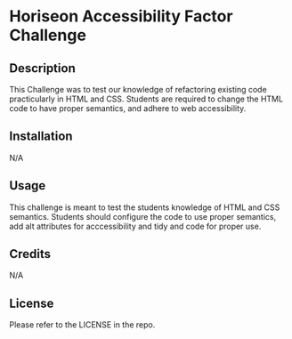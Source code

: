 # Horiseon Accessibility Factor Challenge
## Description
This Challenge was to test our knowledge of refactoring existing code practicularly in HTML and CSS. Students are required to change the HTML code to have proper semantics, and adhere to web accessibility.

## Installation
N/A

## Usage
This challenge is meant to test the students knowledge of HTML and CSS semantics. Students should configure the code to use proper semantics, add alt attributes for acccessibility and tidy and code for proper use.

## Credits
N/A

## License
Please refer to the LICENSE in the repo.